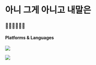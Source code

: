 # 아니 그게 아니고 내말은

### 💪💪💪💪💪💪
#### Platforms & Languages
<p>
  <img src="https://img.shields.io/badge/Python-3776AB?style=flat&logo=Python&logoColor=white"/>
</p>

 <img src="https://img.shields.io/badge/HTML5-E34F26?style=flat&logo=HTML5&logoColor=white"/>



<!--
**jihaneyo/jihaneyo** is a ✨ _special_ ✨ repository because its `README.md` (this file) appears on your GitHub profile.

Here are some ideas to get you started:

- 🔭 I’m currently working on ...
- 🌱 I’m currently learning ...
- 👯 I’m looking to collaborate on ...
- 🤔 I’m looking for help with ...
- 💬 Ask me about ...
- 📫 How to reach me: ...
- 😄 Pronouns: ...
- ⚡ Fun fact: ...
-->
